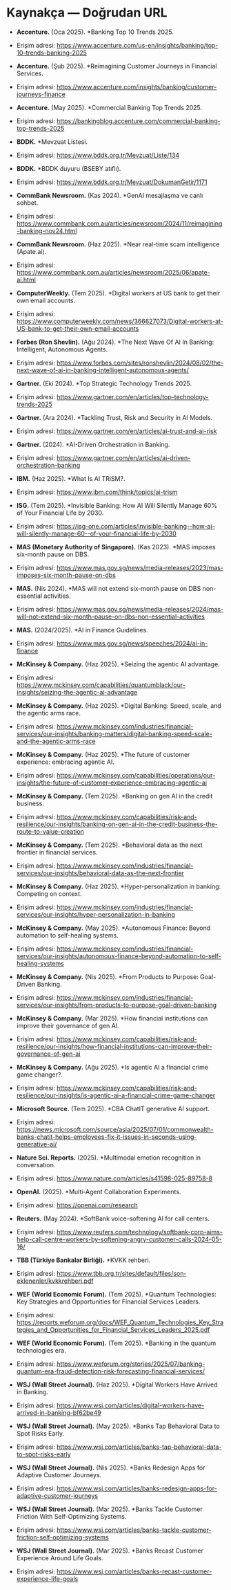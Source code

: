 # Kaynakça — Doğrudan URL

- **Accenture.** (Oca 2025). *Banking Top 10 Trends 2025.
* Erişim adresi: <https://www.accenture.com/us-en/insights/banking/top-10-trends-banking-2025>
- **Accenture.** (Şub 2025). *Reimagining Customer Journeys in Financial Services.
* Erişim adresi: <https://www.accenture.com/insights/banking/customer-journeys-finance>
- **Accenture.** (May 2025). *Commercial Banking Top Trends 2025.
* Erişim adresi: <https://bankingblog.accenture.com/commercial-banking-top-trends-2025>

- **BDDK.** *Mevzuat Listesi.
* Erişim adresi: <https://www.bddk.org.tr/Mevzuat/Liste/134>
- **BDDK.** *BDDK duyuru (BSEBY atıflı).
* Erişim adresi: <https://www.bddk.org.tr/Mevzuat/DokumanGetir/1171>

- **CommBank Newsroom.** (Kas 2024). *GenAI mesajlaşma ve canlı sohbet.
* Erişim adresi: <https://www.commbank.com.au/articles/newsroom/2024/11/reimagining-banking-nov24.html>
- **CommBank Newsroom.** (Haz 2025). *Near real-time scam intelligence (Apate.ai).
* Erişim adresi: <https://www.commbank.com.au/articles/newsroom/2025/06/apate-ai.html>

- **ComputerWeekly.** (Tem 2025). *Digital workers at US bank to get their own email accounts.
* Erişim adresi: <https://www.computerweekly.com/news/366627073/Digital-workers-at-US-bank-to-get-their-own-email-accounts>

- **Forbes (Ron Shevlin).** (Ağu 2024). *The Next Wave Of AI In Banking: Intelligent, Autonomous Agents.
* Erişim adresi: <https://www.forbes.com/sites/ronshevlin/2024/08/02/the-next-wave-of-ai-in-banking-intelligent-autonomous-agents/>

- **Gartner.** (Eki 2024). *Top Strategic Technology Trends 2025.
* Erişim adresi: <https://www.gartner.com/en/articles/top-technology-trends-2025>
- **Gartner.** (Ara 2024). *Tackling Trust, Risk and Security in AI Models.
* Erişim adresi: <https://www.gartner.com/en/articles/ai-trust-and-ai-risk>
- **Gartner.** (2024). *AI-Driven Orchestration in Banking.
* Erişim adresi: <https://www.gartner.com/en/articles/ai-driven-orchestration-banking>

- **IBM.** (Haz 2025). *What Is AI TRiSM?.
* Erişim adresi: <https://www.ibm.com/think/topics/ai-trism>

- **ISG.** (Tem 2025). *Invisible Banking: How AI Will Silently Manage 60% of Your Financial Life by 2030.
* Erişim adresi: <https://isg-one.com/articles/invisible-banking--how-ai-will-silently-manage-60--of-your-financial-life-by-2030>

- **MAS (Monetary Authority of Singapore).** (Kas 2023). *MAS imposes six-month pause on DBS.
* Erişim adresi: <https://www.mas.gov.sg/news/media-releases/2023/mas-imposes-six-month-pause-on-dbs>
- **MAS.** (Nis 2024). *MAS will not extend six-month pause on DBS non-essential activities.
* Erişim adresi: <https://www.mas.gov.sg/news/media-releases/2024/mas-will-not-extend-six-month-pause-on-dbs-non-essential-activities>
- **MAS.** (2024/2025). *AI in Finance Guidelines.
* Erişim adresi: <https://www.mas.gov.sg/news/speeches/2024/ai-in-finance>

- **McKinsey & Company.** (Haz 2025). *Seizing the agentic AI advantage.
* Erişim adresi: <https://www.mckinsey.com/capabilities/quantumblack/our-insights/seizing-the-agentic-ai-advantage>
- **McKinsey & Company.** (Haz 2025). *Digital Banking: Speed, scale, and the agentic arms race.
* Erişim adresi: <https://www.mckinsey.com/industries/financial-services/our-insights/banking-matters/digital-banking-speed-scale-and-the-agentic-arms-race>
- **McKinsey & Company.** (Haz 2025). *The future of customer experience: embracing agentic AI.
* Erişim adresi: <https://www.mckinsey.com/capabilities/operations/our-insights/the-future-of-customer-experience-embracing-agentic-ai>
- **McKinsey & Company.** (Tem 2025). *Banking on gen AI in the credit business.
* Erişim adresi: <https://www.mckinsey.com/capabilities/risk-and-resilience/our-insights/banking-on-gen-ai-in-the-credit-business-the-route-to-value-creation>
- **McKinsey & Company.** (Tem 2025). *Behavioral data as the next frontier in financial services.
* Erişim adresi: <https://www.mckinsey.com/industries/financial-services/our-insights/behavioral-data-as-the-next-frontier>
- **McKinsey & Company.** (Haz 2025). *Hyper-personalization in banking: Competing on context.
* Erişim adresi: <https://www.mckinsey.com/industries/financial-services/our-insights/hyper-personalization-in-banking>
- **McKinsey & Company.** (May 2025). *Autonomous Finance: Beyond automation to self-healing systems.
* Erişim adresi: <https://www.mckinsey.com/industries/financial-services/our-insights/autonomous-finance-beyond-automation-to-self-healing-systems>
- **McKinsey & Company.** (Nis 2025). *From Products to Purpose: Goal-Driven Banking.
* Erişim adresi: <https://www.mckinsey.com/industries/financial-services/our-insights/from-products-to-purpose-goal-driven-banking>
- **McKinsey & Company.** (Mar 2025). *How financial institutions can improve their governance of gen AI.
* Erişim adresi: <https://www.mckinsey.com/capabilities/risk-and-resilience/our-insights/how-financial-institutions-can-improve-their-governance-of-gen-ai>
- **McKinsey & Company.** (Ağu 2025). *Is agentic AI a financial crime game changer?.
* Erişim adresi: <https://www.mckinsey.com/capabilities/risk-and-resilience/our-insights/is-agentic-ai-a-financial-crime-game-changer>

- **Microsoft Source.** (Tem 2025). *CBA ChatIT generative AI support.
* Erişim adresi: <https://news.microsoft.com/source/asia/2025/07/01/commonwealth-banks-chatit-helps-employees-fix-it-issues-in-seconds-using-generative-ai/>

- **Nature Sci. Reports.** (2025). *Multimodal emotion recognition in conversation.
* Erişim adresi: <https://www.nature.com/articles/s41598-025-89758-8>

- **OpenAI.** (2025). *Multi-Agent Collaboration Experiments.
* Erişim adresi: <https://openai.com/research>

- **Reuters.** (May 2024). *SoftBank voice-softening AI for call centers.
* Erişim adresi: <https://www.reuters.com/technology/softbank-corp-aims-help-call-centre-workers-by-softening-angry-customer-calls-2024-05-16/>

- **TBB (Türkiye Bankalar Birliği).** *KVKK rehberi.
* Erişim adresi: <https://www.tbb.org.tr/sites/default/files/son-eklenenler/kvkkrehberi.pdf>

- **WEF (World Economic Forum).** (Tem 2025). *Quantum Technologies: Key Strategies and Opportunities for Financial Services Leaders.
* Erişim adresi: <https://reports.weforum.org/docs/WEF_Quantum_Technologies_Key_Strategies_and_Opportunities_for_Financial_Services_Leaders_2025.pdf>
- **WEF (World Economic Forum).** (Tem 2025). *Banking in the quantum technologies era.
* Erişim adresi: <https://www.weforum.org/stories/2025/07/banking-quantum-era-fraud-detection-risk-forecasting-financial-services/>

- **WSJ (Wall Street Journal).** (Haz 2025). *Digital Workers Have Arrived in Banking.
* Erişim adresi: <https://www.wsj.com/articles/digital-workers-have-arrived-in-banking-bf62be49>
- **WSJ (Wall Street Journal).** (May 2025). *Banks Tap Behavioral Data to Spot Risks Early.
* Erişim adresi: <https://www.wsj.com/articles/banks-tap-behavioral-data-to-spot-risks-early>
- **WSJ (Wall Street Journal).** (Nis 2025). *Banks Redesign Apps for Adaptive Customer Journeys.
* Erişim adresi: <https://www.wsj.com/articles/banks-redesign-apps-for-adaptive-customer-journeys>
- **WSJ (Wall Street Journal).** (Mar 2025). *Banks Tackle Customer Friction With Self-Optimizing Systems.
* Erişim adresi: <https://www.wsj.com/articles/banks-tackle-customer-friction-self-optimizing-systems>
- **WSJ (Wall Street Journal).** (Mar 2025). *Banks Recast Customer Experience Around Life Goals.
* Erişim adresi: <https://www.wsj.com/articles/banks-recast-customer-experience-life-goals>
